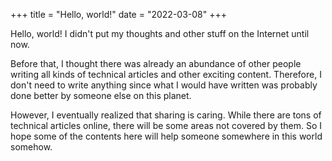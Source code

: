 +++
title = "Hello, world!"
date = "2022-03-08"
+++

Hello, world! I didn't put my thoughts and other stuff on the Internet until now.

Before that, I thought there was already an abundance of other people writing all kinds of technical articles and other exciting content. Therefore, I don't need to write anything since what I would have written was probably done better by someone else on this planet.

However, I eventually realized that sharing is caring. While there are tons of technical articles online, there will be some areas not covered by them. So I hope some of the contents here will help someone somewhere in this world somehow.
